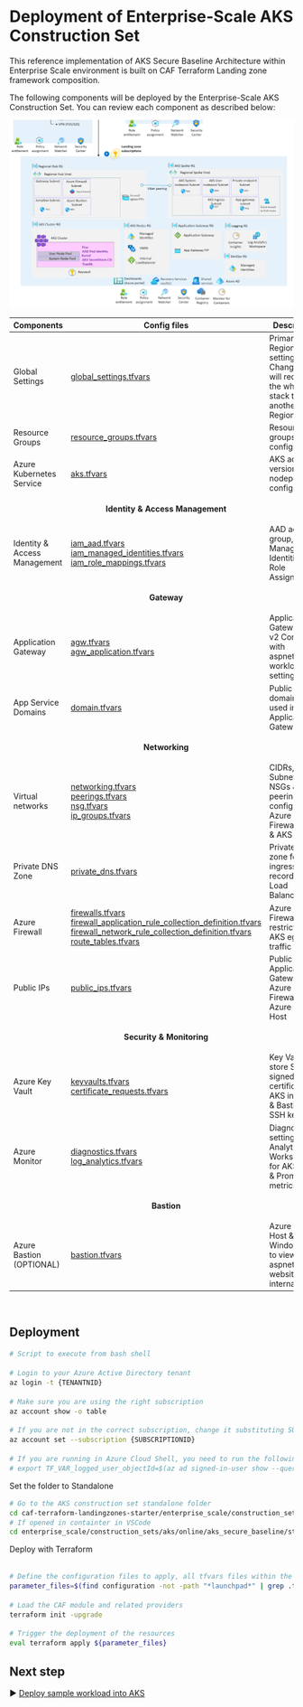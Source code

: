 # Deployment of Enterprise-Scale AKS Construction Set

This reference implementation of AKS Secure Baseline Architecture within Enterprise Scale environment is built on CAF Terraform Landing zone framework composition.

The following components will be deployed by the Enterprise-Scale AKS Construction Set. You can review each component as described below:

![aks_enterprise_scale_lz](../../pictures/aks_enterprise_scale_lz2.PNG)

| Components                                                                                              | Config files                                                 | Description|
|-----------------------------------------------------------|------------------------------------------------------------|------------------------------------------------------------|
| Global Settings |[global_settings.tfvars](../configuration/global_settings.tfvars) | Primary Region setting. Changing this will redeploy the whole stack to another Region|
| Resource Groups | [resource_groups.tfvars](../configuration/resource_groups.tfvars)| Resource groups configs |
| Azure Kubernetes Service | [aks.tfvars](../configuration/aks.tfvars) | AKS addons, version, nodepool configs |
||<p align="center">**Identity & Access Management**</p>||
| Identity & Access Management | [iam_aad.tfvars](../configuration/iam/iam_aad.tfvars) <br /> [iam_managed_identities.tfvars](../configuration/iam/iam_managed_identities.tfvars) <br /> [iam_role_mappings.tfvars](../configuration/iam/iam_role_mappings.tfvars)| AAD admin group, User Managed Identities & Role Assignments |
||<p align="center">**Gateway**</p>||
| Application Gateway | [agw.tfvars](../configuration/agw/agw.tfvars) <br /> [agw_application.tfvars](../configuration/agw/agw_application.tfvars) <br />| Application Gateway WAF v2 Configs with aspnetapp workload settings |
| App Service Domains | [domain.tfvars](../configuration/agw/domain.tfvars) | Public domain to be used in Application Gateway |
||<p align="center">**Networking**</p>||
| Virtual networks | [networking.tfvars](../configuration/networking/networking.tfvars) <br /> [peerings.tfvars](../configuration/networking/peerings.tfvars) <br /> [nsg.tfvars](../configuration/networking/nsg.tfvars) <br /> [ip_groups.tfvars](../configuration/networking/ip_groups.tfvars)| CIDRs, Subnets, NSGs & peerings config for Azure Firewall Hub & AKS Spoke |
| Private DNS Zone | [private_dns.tfvars](../configuration/networking/private_dns.tfvars) | Private DNS zone for AKS ingress; A record to Load Balancer IP |
| Azure Firewall  | [firewalls.tfvars](../configuration/networking/firewalls.tfvars) <br /> [firewall_application_rule_collection_definition.tfvars](../configuration/networking/firewall_application_rule_collection_definition.tfvars) <br /> [firewall_network_rule_collection_definition.tfvars](../configuration/networking/firewall_network_rule_collection_definition.tfvars) <br /> [route_tables.tfvars](../configuration/networking/route_tables.tfvars)  | Azure Firewall for restricting AKS egress traffic|
| Public IPs | [public_ips.tfvars](../configuration/networking/public_ips.tfvars) | Public IPs for Application Gateway, Azure Firewall & Azure Bastion Host |
||<p align="center">**Security & Monitoring**</p>||
| Azure Key Vault| [keyvaults.tfvars](../configuration/keyvault/keyvaults.tfvars) <br /> [certificate_requests.tfvars](../configuration/keyvault/certificate_requests.tfvars) | Key Vault to store Self signed certificate for AKS ingress & Bastion SSH key |
| Azure Monitor | [diagnostics.tfvars](../configuration/monitor/diagnostics.tfvars)  <br /> [log_analytics.tfvars](../configuration/monitor/log_analytics.tfvars) | Diagnostics settings, Log Analytics Workspace for AKS logs & Prometheus metrics |
||<p align="center">**Bastion**</p>||
| Azure Bastion (OPTIONAL) | [bastion.tfvars](../configuration/bastion/bastion.ignore) | Azure Bastion Host & Windows VM to view aspnetsample website internally. |

<br />

## Deployment

```bash
# Script to execute from bash shell

# Login to your Azure Active Directory tenant
az login -t {TENANTNID}

# Make sure you are using the right subscription
az account show -o table

# If you are not in the correct subscription, change it substituting SUBSCRIPTIONID with the proper subscription  id
az account set --subscription {SUBSCRIPTIONID}

# If you are running in Azure Cloud Shell, you need to run the following additional command:
# export TF_VAR_logged_user_objectId=$(az ad signed-in-user show --query objectId -o tsv)
```
Set the folder to Standalone
```bash
# Go to the AKS construction set standalone folder
cd caf-terraform-landingzones-starter/enterprise_scale/construction_sets/aks/online/aks_secure_baseline/standalone/
# If opened in containter in VSCode
cd enterprise_scale/construction_sets/aks/online/aks_secure_baseline/standalone/
```
Deploy with Terraform
```bash

# Define the configuration files to apply, all tfvars files within the above folder recursively except for launchpad subfolder which is not relevant for this standalone guide
parameter_files=$(find configuration -not -path "*launchpad*" | grep .tfvars | sed 's/.*/-var-file &/' | xargs)

# Load the CAF module and related providers
terraform init -upgrade

# Trigger the deployment of the resources
eval terraform apply ${parameter_files}
```
## Next step

:arrow_forward: [Deploy sample workload into AKS](./aks.md)

